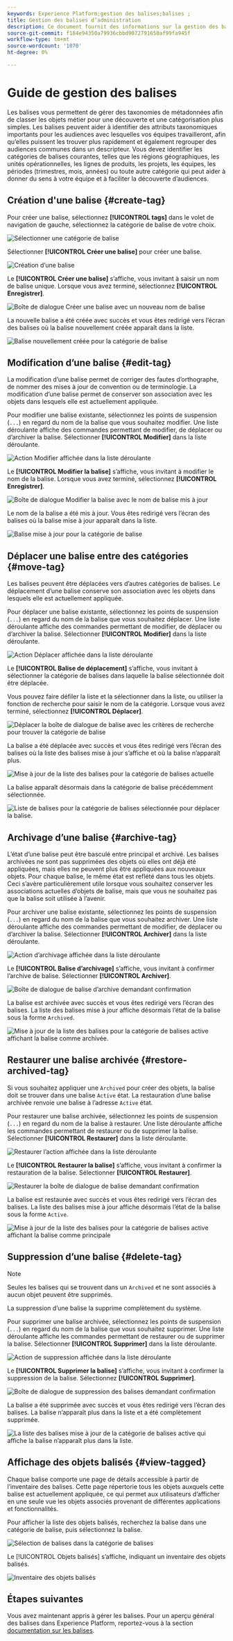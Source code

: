 ```yaml
---
keywords: Experience Platform;gestion des balises;balises ;
title: Gestion des balises d’administration
description: Ce document fournit des informations sur la gestion des balises d’administration dans Adobe Experience Cloud
source-git-commit: f184e94350a79936cbbd9072791650af99fa945f
workflow-type: tm+mt
source-wordcount: '1070'
ht-degree: 0%

---
```


# Guide de gestion des balises

Les balises vous permettent de gérer des taxonomies de métadonnées afin de classer les objets métier pour une découverte et une catégorisation plus simples. Les balises peuvent aider à identifier des attributs taxonomiques importants pour les audiences avec lesquelles vos équipes travailleront, afin qu’elles puissent les trouver plus rapidement et également regrouper des audiences communes dans un descripteur. Vous devez identifier les catégories de balises courantes, telles que les régions géographiques, les unités opérationnelles, les lignes de produits, les projets, les équipes, les périodes (trimestres, mois, années) ou toute autre catégorie qui peut aider à donner du sens à votre équipe et à faciliter la découverte d’audiences. 

## Création d&#39;une balise {#create-tag}

Pour créer une balise, sélectionnez **[!UICONTROL tags]** dans le volet de navigation de gauche, sélectionnez la catégorie de balise de votre choix.

![Sélectionner une catégorie de balise](./images/tag-selection.png)

Sélectionner **[!UICONTROL Créer une balise]** pour créer une balise.

![Création d’une balise](./images/new-tag.png)

Le **[!UICONTROL Créer une balise]** s’affiche, vous invitant à saisir un nom de balise unique. Lorsque vous avez terminé, sélectionnez **[!UICONTROL Enregistrer]**.

![Boîte de dialogue Créer une balise avec un nouveau nom de balise](./images/create-tag-dialog.png)

La nouvelle balise a été créée avec succès et vous êtes redirigé vers l’écran des balises où la balise nouvellement créée apparaît dans la liste.

![Balise nouvellement créée pour la catégorie de balise](./images/new-tag-listed.png)

## Modification d’une balise {#edit-tag}

La modification d’une balise permet de corriger des fautes d’orthographe, de nommer des mises à jour de convention ou de terminologie. La modification d’une balise permet de conserver son association avec les objets dans lesquels elle est actuellement appliquée.

Pour modifier une balise existante, sélectionnez les points de suspension (`...`) en regard du nom de la balise que vous souhaitez modifier. Une liste déroulante affiche des commandes permettant de modifier, de déplacer ou d’archiver la balise. Sélectionner **[!UICONTROL Modifier]** dans la liste déroulante.

![Action Modifier affichée dans la liste déroulante](./images/edit-action.png)

Le **[!UICONTROL Modifier la balise]** s’affiche, vous invitant à modifier le nom de la balise. Lorsque vous avez terminé, sélectionnez **[!UICONTROL Enregistrer]**.

![Boîte de dialogue Modifier la balise avec le nom de balise mis à jour](./images/edit-dialog.png)

Le nom de la balise a été mis à jour. Vous êtes redirigé vers l’écran des balises où la balise mise à jour apparaît dans la liste.

![Balise mise à jour pour la catégorie de balise](./images/updated-tag-listed.png)

## Déplacer une balise entre des catégories {#move-tag}

Les balises peuvent être déplacées vers d’autres catégories de balises. Le déplacement d’une balise conserve son association avec les objets dans lesquels elle est actuellement appliquée.

Pour déplacer une balise existante, sélectionnez les points de suspension (`...`) en regard du nom de la balise que vous souhaitez déplacer. Une liste déroulante affiche des commandes permettant de modifier, de déplacer ou d’archiver la balise. Sélectionner **[!UICONTROL Modifier]** dans la liste déroulante.

![Action Déplacer affichée dans la liste déroulante](./images/move-action.png)

Le **[!UICONTROL Balise de déplacement]** s’affiche, vous invitant à sélectionner la catégorie de balises dans laquelle la balise sélectionnée doit être déplacée.

Vous pouvez faire défiler la liste et la sélectionner dans la liste, ou utiliser la fonction de recherche pour saisir le nom de la catégorie. Lorsque vous avez terminé, sélectionnez **[!UICONTROL Déplacer]**.

![Déplacer la boîte de dialogue de balise avec les critères de recherche pour trouver la catégorie de balise](./images/move-dialog.png)

La balise a été déplacée avec succès et vous êtes redirigé vers l’écran des balises où la liste des balises mise à jour s’affiche et où la balise n’apparaît plus.

![Mise à jour de la liste des balises pour la catégorie de balises actuelle](./images/current-tag-category.png)

La balise apparaît désormais dans la catégorie de balise précédemment sélectionnée.

![Liste de balises pour la catégorie de balises sélectionnée pour déplacer la balise.](./images/moved-to-tag-category.png)

## Archivage d’une balise {#archive-tag}

L’état d’une balise peut être basculé entre principal et archivé. Les balises archivées ne sont pas supprimées des objets où elles ont déjà été appliquées, mais elles ne peuvent plus être appliquées aux nouveaux objets. Pour chaque balise, le même état est reflété dans tous les objets. Ceci s’avère particulièrement utile lorsque vous souhaitez conserver les associations actuelles d’objets de balise, mais que vous ne souhaitez pas que la balise soit utilisée à l’avenir.

Pour archiver une balise existante, sélectionnez les points de suspension (`...`) en regard du nom de la balise que vous souhaitez archiver. Une liste déroulante affiche des commandes permettant de modifier, de déplacer ou d’archiver la balise. Sélectionner **[!UICONTROL Archiver]** dans la liste déroulante.

![Action d’archivage affichée dans la liste déroulante](./images/archive-action.png)

Le **[!UICONTROL Balise d’archivage]** s’affiche, vous invitant à confirmer l’archive de balise. Sélectionner **[!UICONTROL Archiver]**.

![Boîte de dialogue de balise d’archive demandant confirmation](./images/archive-dialog.png)

La balise est archivée avec succès et vous êtes redirigé vers l’écran des balises. La liste des balises mise à jour affiche désormais l’état de la balise sous la forme `Archived`.

![Mise à jour de la liste des balises pour la catégorie de balises active affichant la balise comme archivée.](./images/archive-status.png)

## Restaurer une balise archivée {#restore-archived-tag}

Si vous souhaitez appliquer une `Archived` pour créer des objets, la balise doit se trouver dans une balise `Active` état. La restauration d’une balise archivée renvoie une balise à l’adresse `Active` état.

Pour restaurer une balise archivée, sélectionnez les points de suspension (`...`) en regard du nom de la balise à restaurer. Une liste déroulante affiche les commandes permettant de restaurer ou de supprimer la balise. Sélectionner **[!UICONTROL Restaurer]** dans la liste déroulante.

![Restaurer l’action affichée dans la liste déroulante](./images/restore-action.png)

Le **[!UICONTROL Restaurer la balise]** s’affiche, vous invitant à confirmer la restauration de la balise. Sélectionner **[!UICONTROL Restaurer]**.

![Restaurer la boîte de dialogue de balise demandant confirmation](./images/restore-dialog.png)

La balise est restaurée avec succès et vous êtes redirigé vers l’écran des balises. La liste des balises mise à jour affiche désormais l’état de la balise sous la forme `Active`.

![Mise à jour de la liste des balises pour la catégorie de balises active affichant la balise comme principale](./images/restored-active-status.png)

## Suppression d’une balise {#delete-tag}

>[!NOTE]
>
>Seules les balises qui se trouvent dans un `Archived` et ne sont associés à aucun objet peuvent être supprimés.

La suppression d’une balise la supprime complètement du système.

Pour supprimer une balise archivée, sélectionnez les points de suspension (`...`) en regard du nom de la balise que vous souhaitez supprimer. Une liste déroulante affiche les commandes permettant de restaurer ou de supprimer la balise. Sélectionner **[!UICONTROL Supprimer]** dans la liste déroulante.

![Action de suppression affichée dans la liste déroulante](./images/delete-action.png)

Le **[!UICONTROL Supprimer la balise]** s’affiche, vous invitant à confirmer la suppression de la balise. Sélectionnez **[!UICONTROL Supprimer]**.

![Boîte de dialogue de suppression des balises demandant confirmation](./images/delete-dialog.png)

La balise a été supprimée avec succès et vous êtes redirigé vers l’écran des balises. La balise n’apparaît plus dans la liste et a été complètement supprimée.

![La liste des balises mise à jour de la catégorie de balises active qui affiche la balise n’apparaît plus dans la liste.](./images/deleted-updated-list.png)

## Affichage des objets balisés {#view-tagged}

Chaque balise comporte une page de détails accessible à partir de l’inventaire des balises. Cette page répertorie tous les objets auxquels cette balise est actuellement appliquée, ce qui permet aux utilisateurs d’afficher en une seule vue les objets associés provenant de différentes applications et fonctionnalités.

Pour afficher la liste des objets balisés, recherchez la balise dans une catégorie de balise, puis sélectionnez la balise.

![Sélection de balises dans la catégorie de balises](./images/view-tag-selection.png)

Le [!UICONTROL Objets balisés] s’affiche, indiquant un inventaire des objets balisés.

![Inventaire des objets balisés](./images/tagged-objects.png)

## Étapes suivantes

Vous avez maintenant appris à gérer les balises. Pour un aperçu général des balises dans Experience Platform, reportez-vous à la section [documentation sur les balises](../overview.md).
